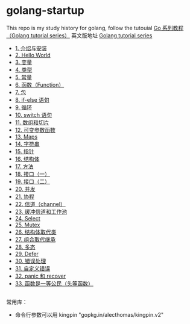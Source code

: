 # golang-startup

This repo is my study history for golang, follow the tutouial [Go 系列教程（Golang tutorial series）](https://studygolang.com/subject/2)
英文版地址 [Golang tutorial series](https://golangbot.com/learn-golang-series/)

- [ 1. 介绍与安装](chap01/chap01.md)
- [ 2. Hello World](chap02/chap02.md)
- [ 3. 变量](chap03/chap03.md)
- [ 4. 类型](chap04/chap04.md)
- [ 5. 常量](chap05/chap05.md)
- [ 6. 函数（Function）](chap06/chap06.md)
- [ 7. 包](chap07/chap07.md)
- [ 8. if-else 语句](chap08/chap08.md)
- [ 9. 循环](chap09/chap09.md)
- [ 10. switch 语句](chap10/chap10.md)
- [ 11. 数组和切片](chap11/chap11.md)
- [ 12. 可变参数函数 ](chap12/chap12.md)
- [ 13. Maps ](chap13/chap13.md)
- [ 14. 字符串 ](chap14/chap14.md)
- [ 15. 指针 ](chap15/chap15.md)
- [ 16. 结构体 ](chap16/chap16.md)
- [ 17. 方法 ](chap17/chap17.md)
- [ 18. 接口（一） ](chap18/chap18.md)
- [ 19. 接口（二） ](chap19/chap19.md)
- [ 20. 并发 ](chap20/chap20.md)
- [ 21. 协程 ](chap21/chap21.md)
- [ 22. 信道（channel） ](chap22/chap22.md)
- [ 23. 缓冲信道和工作池 ](chap23/chap23.md)
- [ 24. Select](chap24/chap24.md)
- [ 25. Mutex](chap25/chap25.md)
- [ 26. 结构体取代类  ](chap26/chap26.md)
- [ 27. 组合取代继承 ](chap27/chap27.md)
- [ 28. 多态  ](chap28/chap28.md)
- [ 29. Defer ](chap29/chap29.md)
- [ 30. 错误处理](chap30/chap30.md)
- [ 31. 自定义错误](chap31/chap31.md)
- [ 32. panic 和 recover ](chap32/chap32.md)
- [ 33. 函数是一等公民（头等函数）](chap33/chap33.md)
## 


常用库：

-  命令行参数可以用 kingpin "gopkg.in/alecthomas/kingpin.v2"
